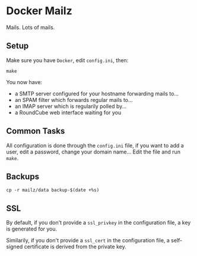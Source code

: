 # Docker Mailz

Mails. Lots of mails.

## Setup

Make sure you have `Docker`, edit `config.ini`, then:

    make

You now have:

- a SMTP server configured for your hostname forwarding mails to…
- an SPAM filter which forwards regular mails to…
- an IMAP server which is regularily polled by…
- a RoundCube web interface waiting for you

## Common Tasks

All configuration is done through the `config.ini` file, if you want
to add a user, edit a password, change your domain name… Edit the file
and run `make`.

## Backups

    cp -r mailz/data backup-$(date +%s)

## SSL

By default, if you don't provide a `ssl_privkey` in the configuration
file, a key is generated for you.

Similarily, if you don't provide a `ssl_cert` in the configuration file,
a self-signed certificate is derived from the private key.
